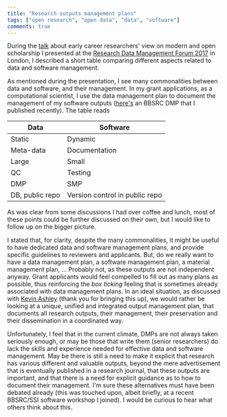 ```yaml
---
title: "Research outputs management plans"
tags: ["open research", "open data", "data", "software"]
comments: true
---
```


During the
[talk](https://htmlpreview.github.io/?https://github.com/lgatto/2017_06_09_RDMF_London/blob/master/slides.html)
about early career researchers' view on modern and open scholarship I
presented at the
[Research Data Management Forum 2017](http://www.dcc.ac.uk/events/research-data-management-forum-rdmf/rdmf17)
in London, I described a short table comparing different aspects
related to data and software management.

<!--more-->

As mentioned during the presentation, I see many commonalities between
data and software, and their management. In my grant applications, as
a computational scientist, I use the data management plan to document
the management of my software outputs
([here's](http://riojournal.com/articles.php?id=11624) an BBSRC DMP
that I published recently). The table reads

|Data            | Software       |
|--------------- |----------------|
|Static          | Dynamic        |
|Meta-data       | Documentation  |
|Large           | Small          |
|QC              | Testing        |
|DMP             | SMP            |
|DB, public repo | Version control in public repo|

As was clear from some discussions I had over coffee and lunch, most
of these points could be further discussed on their own, but I would
like to follow up on the bigger picture.


I stated that, for clarity, despite the many commonalities, it might
be useful to have dedicated data and software management plans, and
provide specific guidelines to reviewers and applicants. But, do we
really want to have a data management plan, a software management
plan, a material management plan, ... Probably not, as these outputs
are not independent anyway. Grant applicants would feel compelled to
fill out as many plans as possible, thus reinforcing the *box ticking*
feeling that is sometimes already associated with data management
plans. In an ideal situation, as discussed with
[Kevin Ashley](http://www.twitter.com/kevingashley) (thank you for
bringing this up), we would rather be looking at a unique, unified and
integrated output management plan, that documents all research
outputs, their management, their preservation and their dissemination
in a coordinated way.

Unfortunately, I feel that in the current climate, DMPs are not always
taken seriously enough, or may be those that write them (senior
researchers) do lack the skills and experience needed for effective
data and software management. May be there is still a need to make it
explicit that research has various different and valuable outputs,
beyond the mere advertisement that is eventually published in a
research journal, that these outputs are important, and that there is
a need for explicit guidance as to how to document their
management. I'm sure these alternatives must have been debated already
(this was touched upon, albeit briefly, at a recent BBSRC/SSI software
workshop I joined). I would be curious to hear what others think about
this.
